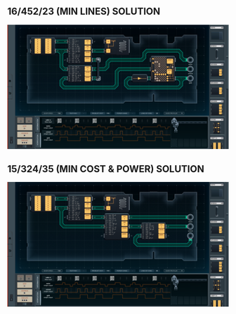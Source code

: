 16/452/23 (MIN LINES) SOLUTION
------------------------------

![screenshot0](https://github.com/shiawasenahikari/Shenzhen-IO-Solutions/blob/master/032-cold-storage-robot/screenshot0.png)

15/324/35 (MIN COST & POWER) SOLUTION
-------------------------------------

![screenshot1](https://github.com/shiawasenahikari/Shenzhen-IO-Solutions/blob/master/032-cold-storage-robot/screenshot1.png)

